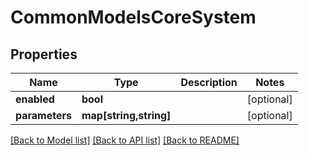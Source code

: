 # CommonModelsCoreSystem

## Properties
Name | Type | Description | Notes
------------ | ------------- | ------------- | -------------
**enabled** | **bool** |  | [optional] 
**parameters** | **map[string,string]** |  | [optional] 

[[Back to Model list]](../README.md#documentation-for-models) [[Back to API list]](../README.md#documentation-for-api-endpoints) [[Back to README]](../README.md)


